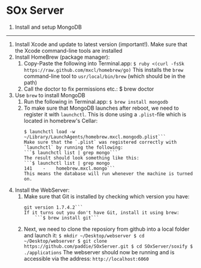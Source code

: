 SOx Server
=======================================

1. Install and setup MongoDB
----------------------------
1. Install Xcode and update to latest version (important!). Make sure that the Xcode command-line tools are installed
2. Install HomeBrew (package manager):
    1. Copy-Paste the following into Terminal.app:
        ```$ ruby <(curl -fsSk https://raw.github.com/mxcl/homebrew/go)```
        This installs the `brew` command-line tool to `usr/local/bin/brew` (which should be in the path)
    2. Call the doctor to fix permissions etc.:
                $ brew doctor
3. Use `brew` to install MongoDB
    1. Run the following in Terminal.app:
        ```$ brew install mongodb```
    2. To make sure that MongoDB launches after reboot, we need to register it with `launchctl`. This is done using a `.plist`-file which is located in homebrew's Cellar:
        ```$ cp /usr/local/Cellar/mongodb/<version>-x86_64/homebrew.mxcl.mongodb.plist /Library/LaunchAgents
        $ launchctl load -w ~/Library/LaunchAgents/homebrew.mxcl.mongodb.plist```
        Make sure that the `.plist` was registered correctly with `launchctl` by running the following:
        ```$ launchctl list | grep mongo```
        The result should look something like this:
        ```$ launchctl list | grep mongo
        141    -    homebrew.mxcl.mongo```
        This means the database will run whenever the machine is turned on.
4. Install the WebServer:
    1. Make sure that Git is installed by checking which version you have:
        ```$ git --version
        git version 1.7.4.2```
        If it turns out you don't have Git, install it using brew:
            ```$ brew install git```
    2. Next, we need to clone the reposiory from github into a local folder and launch it:
            ```$ mkdir ~/Desktop/webserver
            $ cd ~/Desktop/webserver
            $ git clone https://github.com/paddie/SOxServer.git
            $ cd SOxServer/soxify
            $ ./applications```
        The webserver should now be running and is accessible via the address:
            ```http://localhost:6060```